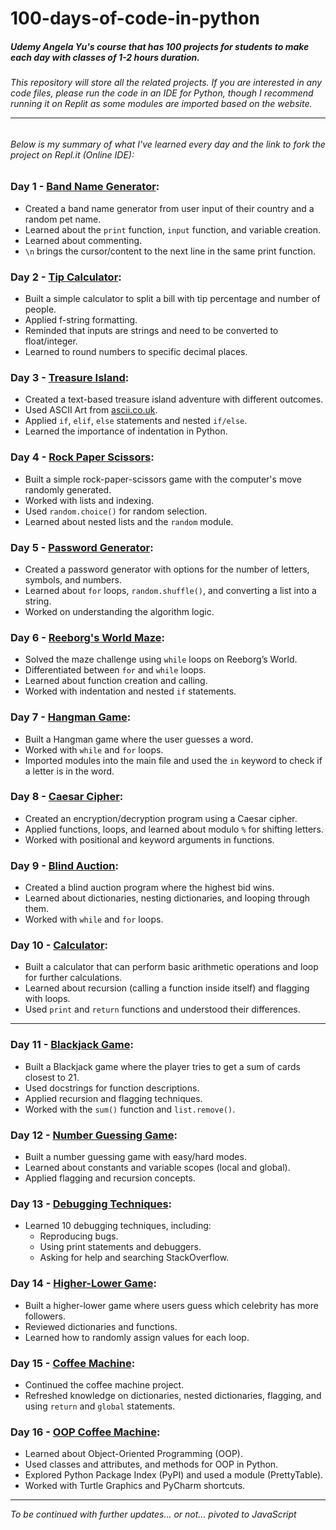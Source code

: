 # 100-days-of-code-in-python
##### Udemy Angela Yu's course that has 100 projects for students to make each day with classes of 1-2 hours duration.<br>
###### This repository will store all the related projects. If you are interested in any code files, please run the code in an IDE for Python, though I recommend running it on Replit as some modules are imported based on the website.<hr>

###### Below is my summary of what I've learned every day and the link to fork the project on Repl.it (Online IDE):

### Day 1 - [Band Name Generator](https://repl.it/@LeeRen1/D1-Band-name-generatorPOTD):
- Created a band name generator from user input of their country and a random pet name.
- Learned about the `print` function, `input` function, and variable creation.
- Learned about commenting.
- `\n` brings the cursor/content to the next line in the same print function.

### Day 2 - [Tip Calculator](https://repl.it/@LeeRen1/D24-Tip-calculator-startPOTD):
- Built a simple calculator to split a bill with tip percentage and number of people.
- Applied f-string formatting.
- Reminded that inputs are strings and need to be converted to float/integer.
- Learned to round numbers to specific decimal places.

### Day 3 - [Treasure Island](https://repl.it/@LeeRen1/D36-Treasure-islandPOTD):
- Created a text-based treasure island adventure with different outcomes.
- Used ASCII Art from [ascii.co.uk](https://ascii.co.uk/art).
- Applied `if`, `elif`, `else` statements and nested `if/else`.
- Learned the importance of indentation in Python.

### Day 4 - [Rock Paper Scissors](https://repl.it/@LeeRen1/D44-rock-paper-scissors-POTD):
- Built a simple rock-paper-scissors game with the computer's move randomly generated.
- Worked with lists and indexing.
- Used `random.choice()` for random selection.
- Learned about nested lists and the `random` module.

### Day 5 - [Password Generator](https://repl.it/@LeeRen1/D55-Password-generatorPOTD#main.py):
- Created a password generator with options for the number of letters, symbols, and numbers.
- Learned about `for` loops, `random.shuffle()`, and converting a list into a string.
- Worked on understanding the algorithm logic.

### Day 6 - [Reeborg's World Maze](https://reeborg.ca/reeborg.html?lang=en&mode=python&menu=worlds%2Fmenus%2Freeborg_intro_en.json&name=Maze&url=worlds%2Ftutorial_en%2Fmaze1.json):
- Solved the maze challenge using `while` loops on Reeborg’s World.
- Differentiated between `for` and `while` loops.
- Learned about function creation and calling.
- Worked with indentation and nested `if` statements.

### Day 7 - [Hangman Game](https://repl.it/@LeeRen1/D75-HangmanPOTD#main.py):
- Built a Hangman game where the user guesses a word.
- Worked with `while` and `for` loops.
- Imported modules into the main file and used the `in` keyword to check if a letter is in the word.

### Day 8 - [Caesar Cipher](https://repl.it/@LeeRen1/D84-caesar-cipherPOTD#main.py):
- Created an encryption/decryption program using a Caesar cipher.
- Applied functions, loops, and learned about modulo `%` for shifting letters.
- Worked with positional and keyword arguments in functions.

### Day 9 - [Blind Auction](https://repl.it/@LeeRen1/D9-blind-auction-startPOTD#main.py):
- Created a blind auction program where the highest bid wins.
- Learned about dictionaries, nesting dictionaries, and looping through them.
- Worked with `while` and `for` loops.

### Day 10 - [Calculator](https://repl.it/@LeeRen1/D10-calculatorPOTD):
- Built a calculator that can perform basic arithmetic operations and loop for further calculations.
- Learned about recursion (calling a function inside itself) and flagging with loops.
- Used `print` and `return` functions and understood their differences.

---

### Day 11 - [Blackjack Game](https://repl.it/@LeeRen1/D11-blackjackPOTD):
- Built a Blackjack game where the player tries to get a sum of cards closest to 21.
- Used docstrings for function descriptions.
- Applied recursion and flagging techniques.
- Worked with the `sum()` function and `list.remove()`.

### Day 12 - [Number Guessing Game](https://repl.it/@LeeRen1/D12-Number-Guessing-GamePOTD#main.py):
- Built a number guessing game with easy/hard modes.
- Learned about constants and variable scopes (local and global).
- Applied flagging and recursion concepts.

### Day 13 - [Debugging Techniques](https://repl.it/@LeeRen1/D13-start#main.py):
- Learned 10 debugging techniques, including:
  - Reproducing bugs.
  - Using print statements and debuggers.
  - Asking for help and searching StackOverflow.

### Day 14 - [Higher-Lower Game](https://repl.it/@LeeRen1/Day14-higher-lower-gamePOTD#main.py):
- Built a higher-lower game where users guess which celebrity has more followers.
- Reviewed dictionaries and functions.
- Learned how to randomly assign values for each loop.

### Day 15 - [Coffee Machine](https://repl.it/@LeeRen1/D15-coffee-machine-finalPOTD):
- Continued the coffee machine project.
- Refreshed knowledge on dictionaries, nested dictionaries, flagging, and using `return` and `global` statements.

### Day 16 - [OOP Coffee Machine](https://repl.it/@LeeRen1/oop-coffee-machinePOTD#menu.py):
- Learned about Object-Oriented Programming (OOP).
- Used classes and attributes, and methods for OOP in Python.
- Explored Python Package Index (PyPI) and used a module (PrettyTable).
- Worked with Turtle Graphics and PyCharm shortcuts.

---

<em>To be continued with further updates... or not... pivoted to JavaScript</em>

